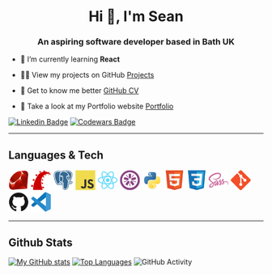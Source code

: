 <h1 align="center">Hi 👋, I'm Sean</h1>
<h3 align="center">An aspiring software developer based in Bath UK</h3>

- 🌱 I’m currently learning **React**

- 👨‍💻 View my projects on GitHub [Projects](https://github.com/SeanEmmers?tab=repositories)

- 📄 Get to know me better [GitHub CV](https://github.com/SeanEmmers/CV)

- 💼 Take a look at my Portfolio website [Portfolio](https://portfolio-cyan-two-78.vercel.app/)


[![Linkedin Badge](https://img.shields.io/badge/Sean%20Phillips-blue?style=social&logo=linkedin&logoColor=blue&link=https://www.linkedin.com/in/sean-phillips-b62a3621a//)](https://www.linkedin.com/in/sean-phillips-b62a3621a/)
[![Codewars Badge](https://www.codewars.com/users/SeanEmmers/badges/micro)](https://www.codewars.com/users/SeanEmmers)

---

## Languages & Tech

<img src="https://raw.githubusercontent.com/devicons/devicon/master/icons/ruby/ruby-original.svg" alt="ruby" width="40" height="40"/> <img src="https://raw.githubusercontent.com/devicons/devicon/master/icons/rails/rails-plain.svg" alt="rails" width="40" height="40"/> <img src="https://raw.githubusercontent.com/devicons/devicon/master/icons/postgresql/postgresql-plain.svg" alt="postgresql" width="40" height="40"/> <img src="https://raw.githubusercontent.com/devicons/devicon/master/icons/javascript/javascript-original.svg" alt="javascript" width="40" height="40"/> <img src="https://raw.githubusercontent.com/devicons/devicon/master/icons/react/react-original.svg" alt="react" width="40" height="40"/> <img src="https://raw.githubusercontent.com/devicons/devicon/master/icons/jasmine/jasmine-plain.svg" alt="jasmine" width="40" height="40"/> <img src="https://raw.githubusercontent.com/devicons/devicon/master/icons/python/python-original.svg" alt="python" width="40" height="40"/> <img src="https://raw.githubusercontent.com/devicons/devicon/master/icons/html5/html5-original.svg" alt="html5" width="40" height="40"/> <img src="https://raw.githubusercontent.com/devicons/devicon/master/icons/css3/css3-original.svg" alt="css3" width="40" height="40"/> <img src="https://raw.githubusercontent.com/devicons/devicon/master/icons/sass/sass-original.svg" alt="sass" width="40" height="40"/> <img src="https://raw.githubusercontent.com/devicons/devicon/master/icons/git/git-original.svg" alt="git" width="40" height="40"/> <img src="https://raw.githubusercontent.com/devicons/devicon/master/icons/github/github-original.svg" alt="github" width="40" height="40"/> <img src="https://raw.githubusercontent.com/devicons/devicon/master/icons/vscode/vscode-original.svg" alt="vscode" width="40" height="40"/> 

---

## Github Stats

[![My GitHub stats](https://github-readme-stats.vercel.app/api?username=SeanEmmers&count_private=true&theme=onedark&hide_border=true)](https://github.com/SeanEmmers/github-readme-stats)
[![Top Languages](https://github-readme-stats.vercel.app/api/top-langs/?username=SeanEmmers&layout=compact&theme=onedark&hide_border=true)](https://github.com/SeanEmmers/github-readme-stats)
![GitHub Activity](https://github-readme-streak-stats.herokuapp.com/?user=SeanEmmers&theme=onedark&hide_border=true)

